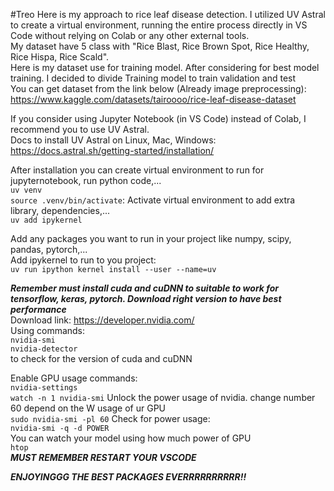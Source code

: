 #Treo
 Here is my approach to rice leaf disease detection. I utilized UV Astral to create a virtual environment, running the entire process directly in VS Code without relying on Colab or any other external tools.  
My dataset have 5 class with "Rice Blast, Rice Brown Spot, Rice Healthy, Rice Hispa, Rice Scald".   
Here is my dataset use for training model. After considering for best model training. I decided to divide Training model to train validation and test  
You can get dataset from the link below (Already image preprocessing):  
https://www.kaggle.com/datasets/tairoooo/rice-leaf-disease-dataset


If you consider using Jupyter Notebook (in VS Code) instead of Colab, I recommend you to use UV Astral.  
Docs to install UV Astral on Linux, Mac, Windows:  
https://docs.astral.sh/getting-started/installation/  

After installation you can create virtual environment to run for jupyternotebook, run python code,...  
`uv venv`  
`source .venv/bin/activate`: Activate virtual environment to add extra library, dependencies,...  
`uv add ipykernel`

Add any packages you want to run in your project like numpy, scipy, pandas, pytorch,...  
Add ipykernel to run to you project:  
`uv run ipython kernel install --user --name=uv`  

**_Remember must install cuda and cuDNN to suitable to work for tensorflow, keras, pytorch. Download right version to have best performance_**  
Download link: https://developer.nvidia.com/  
Using commands:  
`nvidia-smi`  
`nvidia-detector`    
to check for the version of cuda and cuDNN

Enable GPU usage commands:  
`nvidia-settings`  
`watch -n 1 nvidia-smi`
Unlock the power usage of nvidia. change number 60 depend on the W usage of ur GPU  
`sudo nvidia-smi -pl 60` 
Check for power usage:  
`nvidia-smi -q -d POWER`   
You can watch your model using how much power of GPU  
`htop`  
**_MUST REMEMBER RESTART YOUR VSCODE_**  


**_ENJOYINGGG THE BEST PACKAGES EVERRRRRRRRRR!!_**
